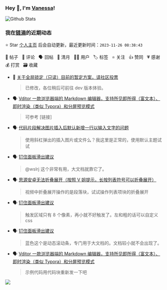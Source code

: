 ### Hey 👋, I'm [Vanessa](http://vanessa.b3log.org/)!

![Github Stats](https://github-readme-stats.vercel.app/api?username=Vanessa219&show_icons=true)

<!--events start -->

### 我在[链滴](https://ld246.com)的近期动态

⭐️ Star [个人主页](https://github.com/Vanessa219/Vanessa219) 后会自动更新，最近更新时间：`2023-11-26 08:38:43`

📝 帖子 &nbsp; 💬 评论 &nbsp; 🗣 回帖 &nbsp; 🌙 清月 &nbsp; 👨‍💻 用户 &nbsp; 🏷️ 标签 &nbsp; ⭐️ 关注 &nbsp; 👍 赞同 &nbsp; 💗 感谢 &nbsp; 💰 打赏 &nbsp; 🗃 收藏

* 💬 [关于全局锁定（只读）目前的暂定方案，请社区投票](https://ld246.com/article/1700817185016/comment/1700903557633#comments)

  > 已修改，各位稍后可前往 dev 版本体验。
* 🗣 [Vditor 一款浏览器端的 Markdown 编辑器，支持所见即所得（富文本）、即时渲染（类似 Typora）和分屏预览模式](https://ld246.com/article/1549638745630/comment/1700793698232#comments)

  > 可参考 [链接]
* 🗣 [代码片段解决图片插入后默认新增一行以输入文字的问题](https://ld246.com/article/1692254723415/comment/1700816933015#comments)

  > 使用斜杠弹出的插入图片或文件么？我这里是正常的，使用默认主题试试
* 🗣 [钉住面板滑出建议](https://ld246.com/article/1700727130569/comment/1700787089482#comments)

  > @wslrj 这个非常有用，大文档就靠它了。
* 🗣 [思源安卓无法折叠展开（按照 V 姐提示，长按列表符号可以折叠展开）](https://ld246.com/article/1700784749085/comment/1700790175027#comments)

  > 视频中折叠展开操作的是段落块，试试操作列表项块的折叠展开
* 🗣 [钉住面板滑出建议](https://ld246.com/article/1700727130569/comment/1700786328837#comments)

  > 触发区域只有 8 个像素，再小就不好触发了。左和粗的话可以自定义 css
* 🗣 [钉住面板滑出建议](https://ld246.com/article/1700727130569/comment/1700787089482#comments)

  > 蓝色这个是动态滚动条，专门用于大文档的。文档较小就不会出现了。
* 🗣 [Vditor 一款浏览器端的 Markdown 编辑器，支持所见即所得（富文本）、即时渲染（类似 Typora）和分屏预览模式](https://ld246.com/article/1549638745630/comment/1700739986926#comments)

  > 示例代码用代码块重新发一下吧


<!--events end -->

<a title="Hits" target="_blank" href="https://github.com/Vanessa219/Vanessa219"><img src="https://hits.b3log.org/Vanessa219/Vanessa219.svg"></a>
